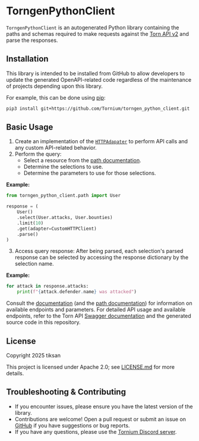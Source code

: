 # TorngenPythonClient
`TorngenPythonClient` is an autogenerated Python library containing the paths and schemas required to make requests against the [Torn API v2](https://www.torn.com/swagger/index.html) and parse the responses.

## Installation
This library is intended to be installed from GitHub to allow developers to update the generated OpenAPI-related code regardless of the maintenance of projects depending upon this library.

For example, this can be done using [pip](https://pip.pypa.io/en/stable/):
```bash
pip3 install git+https://github.com/Tornium/torngen_python_client.git
```

## Basic Usage
1. Create an implementation of the [`HTTPAdapater`](#HTTPAdapter) to perform API calls and any custom API-related behavior.
2. Perform the query:
    - Select a resource from the [path documentation](https://tornium.github.io/torngen_python_client/torngen/path.html).
    - Determine the selections to use.
    - Determine the parameters to use for those selections.

**Example:**
```py
from torngen_python_client.path import User

response = (
    User()
    .select(User.attacks, User.bounties)
    .limit(10)
    .get(adapter=CustomHTTPClient)
    .parse()
)
```

3. Access query response:
After being parsed, each selection's parsed response can be selected by accessing the response dictionary by the selection name.

**Example:**
```py
for attack in response.attacks:
    print(f"{attack.defender.name} was attacked")
```

Consult the [documentation](https://tornium.github.io/torngen_python_client/) (and the [path documentation](https://tornium.github.io/torngen_python_client/torngen/path.html)) for information on available endpoints and parameters. For detailed API usage and available endpoints, refer to the Torn API [Swagger documentation](https://www.torn.com/swagger/index.html) and the generated source code in this repository.

## License
Copyright 2025 tiksan

This project is licensed under Apache 2.0; see [LICENSE.md](LICENSE.md) for more details.

## Troubleshooting & Contributing
- If you encounter issues, please ensure you have the latest version of the library.
- Contributions are welcome! Open a pull request or submit an issue on [GitHub](https://github.com/Tornium/torngen) if you have suggestions or bug reports.
- If you have any questions, please use the [Tornium Discord server](https://discord.gg/pPcqTRTRyF).
